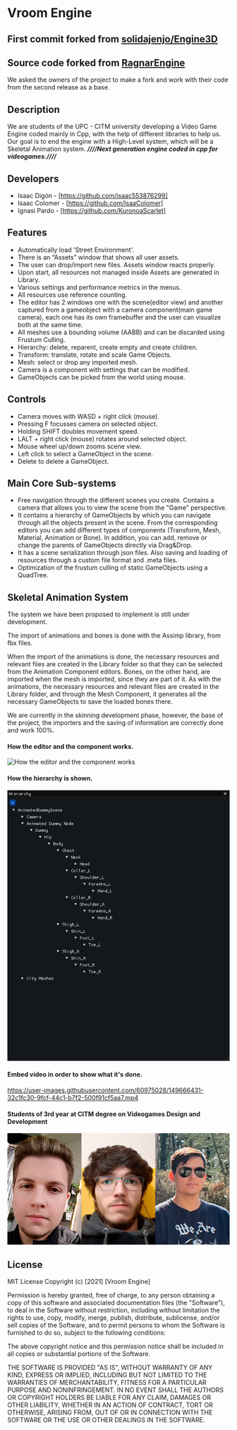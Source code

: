 

# Vroom Engine
## First commit forked from [solidajenjo/Engine3D](https://github.com/solidajenjo/Engine3D)
## Source code forked from [RagnarEngine](https://github.com/UriKurae/Ragnar-Engine)
We asked the owners of the project to make a fork and work with their code from the second release as a base.
## Description
We are students of the UPC - CITM university developing a Video Game Engine coded mainly in Cpp, with the help of different libraries to help us. Our goal is to end the engine with a High-Level system, which will be a Skeletal Animation system.
***////Next generation engine coded in cpp for videogames.////***
## Developers
 - Isaac Digón - [https://github.com/isaac553876299]
 - Isaac Colomer - [https://github.com/IsaaColomer]
 - Ignasi Pardo - [https://github.com/KuronoaScarlet]

## Features
 - Automatically load 'Street Environment'.
 - There is an “Assets” window that shows all user assets.
 - The user can drop/import new files. Assets window reacts properly.
 - Upon start, all resources not managed inside Assets are generated in Library.
 - Various settings and performance metrics in the menus.
 - All resources use reference counting.
 - The editor has 2 windows one with the scene(editor view) and another captured from a gameobject with a camera component(main game camera), each one has its own framebuffer and the user can visualize both at the same time.
 - All meshes use a bounding volume (AABB) and can be discarded using Frustum Culling.
 - Hierarchy: delete, reparent, create empty and create children.
 - Transform: translate, rotate and scale Game Objects.
 - Mesh: select or drop any imported mesh.
 -  Camera is a component with settings that can be modified.
 -  GameObjects can be picked from the world using mouse.

 ## Controls
 - Camera moves with WASD + right click (mouse).
 - Pressing F focusses camera on selected object.
 - Holding SHIFT doubles movement speed.
 - LALT + right click (mouse) rotates around selected object.
 - Mouse wheel up/down zooms scene view.
 - Left click to select a GameObject in the scene.
 - Delete to delete a GameObject.

 ## Main Core Sub-systems
- Free navigation through the different scenes you create. Contains a camera that allows you to view the scene from the "Game" perspective.
- It contains a hierarchy of GameObjects by which you can navigate through all the objects present in the scene. From the corresponding editors you can add different types of components (Transform, Mesh, Material, Animation or Bone).
In addition, you can add, remove or change the parents of GameObjects directly via Drag&Drop.
- It has a scene serialization through json files. Also saving and loading of resources through a custom file format and .meta files.
- Optimization of the frustum culling of static GameObjects using a QuadTree.

## Skeletal Animation System
The system we have been proposed to implement is still under development.

The import of animations and bones is done with the Assimp library, from fbx files.

When the import of the animations is done, the necessary resources and relevant files are created in the Library folder so that they can be selected from the Animation Component editors. 
Bones, on the other hand, are imported when the mesh is imported, since they are part of it. 
As with the animations, the necessary resources and relevant files are created in the Library folder, and through the Mesh Component, it generates all the necessary GameObjects to save the loaded bones there. 

We are currently in the skinning development phase, however, the base of the project, the importers and the saving of information are correctly done and work 100%.

#### How the editor and the component works. 
![How the editor and the component works](https://gyazo.com/8b0b738b9f11745d2aa684929e803ddf.gif)

#### How the hierarchy is shown.
![How the hierarchy is shown.](https://github.com/KuronoaScarlet/Vroom/blob/main/Docs/hierarchy_photo.png)

#### Embed video in order to show what it's done.

https://user-images.githubusercontent.com/60975028/149666431-32c1fc30-9fcf-44c1-b7f2-500f91cf5aa7.mp4

#### Students of 3rd year at CITM degree on Videogames Design and Development
![Team photo](https://github.com/KuronoaScarlet/Vroom/blob/main/Docs/team_photo.png)

## License
MIT License
Copyright (c) [2021] [Vroom Engine]

Permission is hereby granted, free of charge, to any person obtaining a copy
of this software and associated documentation files (the "Software"), to deal
in the Software without restriction, including without limitation the rights
to use, copy, modify, merge, publish, distribute, sublicense, and/or sell
copies of the Software, and to permit persons to whom the Software is
furnished to do so, subject to the following conditions:

The above copyright notice and this permission notice shall be included in all
copies or substantial portions of the Software.

THE SOFTWARE IS PROVIDED "AS IS", WITHOUT WARRANTY OF ANY KIND, EXPRESS OR
IMPLIED, INCLUDING BUT NOT LIMITED TO THE WARRANTIES OF MERCHANTABILITY,
FITNESS FOR A PARTICULAR PURPOSE AND NONINFRINGEMENT. IN NO EVENT SHALL THE
AUTHORS OR COPYRIGHT HOLDERS BE LIABLE FOR ANY CLAIM, DAMAGES OR OTHER
LIABILITY, WHETHER IN AN ACTION OF CONTRACT, TORT OR OTHERWISE, ARISING FROM,
OUT OF OR IN CONNECTION WITH THE SOFTWARE OR THE USE OR OTHER DEALINGS IN THE
SOFTWARE.
